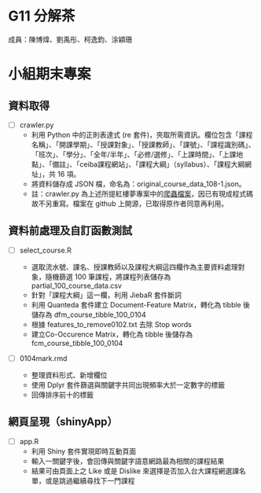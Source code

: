 G11 分解茶 
======================

成員：陳博煒、劉禹彤、柯逸鈞、涂穎珊


小組期末專案
=======================

## 資料取得

- [ ] crawler.py
    - 利用 Python 中的正則表達式 (re 套件)，夾取所需資訊。欄位包含「課程名稱」、「開課學期」、「授課對象」、「授課教師」、「課號」、「課程識別碼」、「班次」、「學分」、「全年/半年」、「必修/選修」、「上課時間」、「上課地點」、「備註」、「ceiba課程網站」、「課程大綱」（syllabus）、「課程大綱網址」，共 16 項。
    - 將資料儲存成 JSON 檔，命名為：original_course_data_108-1.json。
    - 註：crawler.py 為上述所提紅樓夢專案中的[爬蟲檔案](https://github.com/coding-coworking-club/dream-of-the-red-chamber)，因已有現成程式碼故不另重寫。檔案在 github 上開源，已取得原作者同意再利用。

## 資料前處理及自訂函數測試
- [ ] select_course.R
    - 選取流水號、課名、授課教師以及課程大綱這四欄作為主要資料處理對象，隨機篩選 100 筆課程，將課程列表儲存為 partial_100_course_data.csv
    - 針對「課程大綱」這一欄，利用 JiebaR 套件斷詞
    - 利用 Quanteda 套件建立 Document-Feature Matrix，轉化為 tibble 後儲存為 dfm_course_tibble_100_0104
    - 根據 features_to_remove0102.txt 去除 Stop words
    - 建立Co-Occurence Matrix，轉化為 tibble 後儲存為 fcm_course_tibble_100_0104
    
- [ ] 0104mark.rmd
    - 整理資料形式、新增欄位
    - 使用 Dplyr 套件篩選與關鍵字共同出現頻率大於一定數字的標籤
    - 回傳排序前十的標籤

## 網頁呈現（shinyApp）
- [ ] app.R
    - 利用 Shiny 套件實現即時互動頁面
    - 輸入一關鍵字後，會回傳與關鍵字語意網路最為相關的課程結果
    - 結果可由頁面上之 Like 或是 Dislike 來選擇是否加入台大課程網選課名單，或是跳過繼續尋找下一門課程



